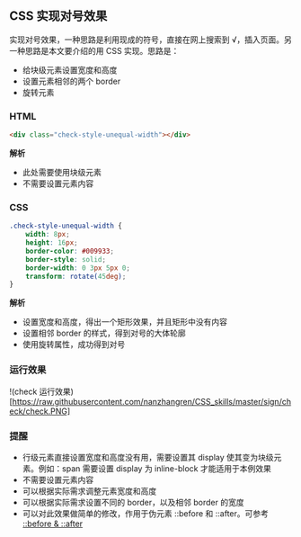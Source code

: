 ## CSS 实现对号效果
实现对号效果，一种思路是利用现成的符号，直接在网上搜索到 √，插入页面。另一种思路是本文要介绍的用 CSS 实现。思路是：
- 给块级元素设置宽度和高度
- 设置元素相邻的两个 border
- 旋转元素

### HTML
``` html
<div class="check-style-unequal-width"></div>
```
**解析**    
- 此处需要使用块级元素
- 不需要设置元素内容

### CSS
``` css
.check-style-unequal-width {
    width: 8px;
    height: 16px;
    border-color: #009933;
    border-style: solid;
    border-width: 0 3px 5px 0;
    transform: rotate(45deg);
}
```
**解析**   
- 设置宽度和高度，得出一个矩形效果，并且矩形中没有内容
- 设置相邻 border 的样式，得到对号的大体轮廓
- 使用旋转属性，成功得到对号

### 运行效果
!(check 运行效果)[https://raw.githubusercontent.com/nanzhangren/CSS_skills/master/sign/check/check.PNG]

### 提醒
- 行级元素直接设置宽度和高度没有用，需要设置其 display 使其变为块级元素。例如：span 需要设置 display 为 inline-block 才能适用于本例效果
- 不需要设置元素内容
- 可以根据实际需求调整元素宽度和高度
- 可以根据实际需求设置不同的 border，以及相邻 border 的宽度
- 可以对此效果做简单的修改，作用于伪元素 ::before 和 ::after。可参考 [::before & ::after](https://github.com/nanzhangren/CSS_skills/blob/master/pseudo_element/before_after/before_after_real_case.html)
